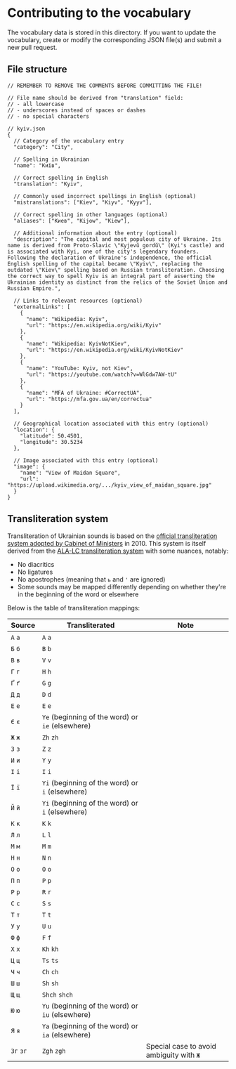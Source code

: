 # Contributing to the vocabulary

The vocabulary data is stored in this directory.
If you want to update the vocabulary, create or modify the corresponding JSON file(s) and submit a new pull request.

## File structure

```jsonc
// REMEMBER TO REMOVE THE COMMENTS BEFORE COMMITTING THE FILE!

// File name should be derived from "translation" field:
// - all lowercase
// - underscores instead of spaces or dashes
// - no special characters

// kyiv.json
{
  // Category of the vocabulary entry
  "category": "City",

  // Spelling in Ukrainian
  "name": "Київ",

  // Correct spelling in English
  "translation": "Kyiv",

  // Commonly used incorrect spellings in English (optional)
  "mistranslations": ["Kiev", "Kiyv", "Kyyv"],

  // Correct spelling in other languages (optional)
  "aliases": ["Киев", "Kijow", "Kiew"],

  // Additional information about the entry (optional)
  "description": "The capital and most populous city of Ukraine. Its name is derived from Proto-Slavic \"Kyjevŭ gordŭ\" (Kyi's castle) and is associated with Kyi, one of the city's legendary founders. Following the declaration of Ukraine's independence, the official English spelling of the capital became \"Kyiv\", replacing the outdated \"Kiev\" spelling based on Russian transliteration. Choosing the correct way to spell Kyiv is an integral part of asserting the Ukrainian identity as distinct from the relics of the Soviet Union and Russian Empire.",

  // Links to relevant resources (optional)
  "externalLinks": [
    {
      "name": "Wikipedia: Kyiv",
      "url": "https://en.wikipedia.org/wiki/Kyiv"
    },
    {
      "name": "Wikipedia: KyivNotKiev",
      "url": "https://en.wikipedia.org/wiki/KyivNotKiev"
    },
    {
      "name": "YouTube: Kyiv, not Kiev",
      "url": "https://youtube.com/watch?v=WlGdw7AW-tU"
    },
    {
      "name": "MFA of Ukraine: #CorrectUA",
      "url": "https://mfa.gov.ua/en/correctua"
    }
  ],

  // Geographical location associated with this entry (optional)
  "location": {
    "latitude": 50.4501,
    "longitude": 30.5234
  },

  // Image associated with this entry (optional)
  "image": {
    "name": "View of Maidan Square",
    "url": "https://upload.wikimedia.org/.../kyiv_view_of_maidan_square.jpg"
  }
}
```

## Transliteration system

Transliteration of Ukrainian sounds is based on the [official transliteration system adopted by Cabinet of Ministers](https://mfa.gov.ua/storage/app/sites/1/e-conf101-84-roman-system-ukraine-eng.pdf) in 2010.
This system is itself derived from the [ALA-LC transliteration system](https://loc.gov/catdir/cpso/romanization/ukrainia.pdf) with some nuances, notably:

- No diacritics
- No ligatures
- No apostrophes (meaning that `ь` and `'` are ignored)
- Some sounds may be mapped differently depending on whether they're in the beginning of the word or elsewhere

Below is the table of transliteration mappings:

| Source    | Transliterated                                   | Note                                     |
| --------- | ------------------------------------------------ | ---------------------------------------- |
| `А` `а`   | `A` `a`                                          |                                          |
| `Б` `б`   | `B` `b`                                          |                                          |
| `В` `в`   | `V` `v`                                          |                                          |
| `Г` `г`   | `H` `h`                                          |                                          |
| `Ґ` `ґ`   | `G` `g`                                          |                                          |
| `Д` `д`   | `D` `d`                                          |                                          |
| `Е` `е`   | `E` `e`                                          |                                          |
| `Є` `є`   | `Ye` (beginning of the word) or `ie` (elsewhere) |                                          |
| `Ж` `ж`   | `Zh` `zh`                                        |                                          |
| `З` `з`   | `Z` `z`                                          |                                          |
| `И` `и`   | `Y` `y`                                          |                                          |
| `І` `і`   | `I` `i`                                          |                                          |
| `Ї` `ї`   | `Yi` (beginning of the word) or `i` (elsewhere)  |                                          |
| `Й` `й`   | `Yi` (beginning of the word) or `i` (elsewhere)  |                                          |
| `К` `к`   | `K` `k`                                          |                                          |
| `Л` `л`   | `L` `l`                                          |                                          |
| `М` `м`   | `M` `m`                                          |                                          |
| `Н` `н`   | `N` `n`                                          |                                          |
| `О` `о`   | `O` `o`                                          |                                          |
| `П` `п`   | `P` `p`                                          |                                          |
| `Р` `р`   | `R` `r`                                          |                                          |
| `С` `с`   | `S` `s`                                          |                                          |
| `Т` `т`   | `T` `t`                                          |                                          |
| `У` `у`   | `U` `u`                                          |                                          |
| `Ф` `ф`   | `F` `f`                                          |                                          |
| `Х` `х`   | `Kh` `kh`                                        |                                          |
| `Ц` `ц`   | `Ts` `ts`                                        |                                          |
| `Ч` `ч`   | `Ch` `ch`                                        |                                          |
| `Ш` `ш`   | `Sh` `sh`                                        |                                          |
| `Щ` `щ`   | `Shch` `shch`                                    |                                          |
| `Ю` `ю`   | `Yu` (beginning of the word) or `iu` (elsewhere) |                                          |
| `Я` `я`   | `Ya` (beginning of the word) or `ia` (elsewhere) |                                          |
| `Зг` `зг` | `Zgh` `zgh`                                      | Special case to avoid ambiguity with `Ж` |
